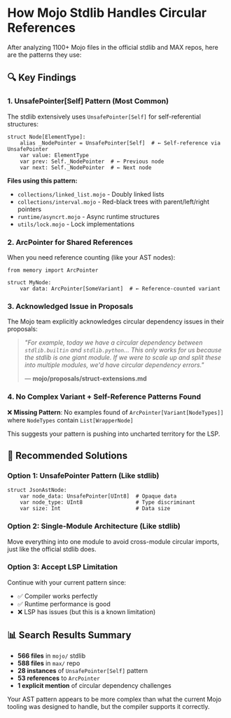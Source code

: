 # How Mojo Stdlib Handles Circular References

After analyzing 1100+ Mojo files in the official stdlib and MAX repos, here are the patterns they use:

## 🔍 Key Findings

### 1. **UnsafePointer[Self] Pattern** (Most Common)
The stdlib extensively uses `UnsafePointer[Self]` for self-referential structures:

```mojo
struct Node[ElementType]:
    alias _NodePointer = UnsafePointer[Self]  # ← Self-reference via UnsafePointer
    var value: ElementType
    var prev: Self._NodePointer  # ← Previous node
    var next: Self._NodePointer  # ← Next node
```

**Files using this pattern:**
- `collections/linked_list.mojo` - Doubly linked lists
- `collections/interval.mojo` - Red-black trees with parent/left/right pointers
- `runtime/asyncrt.mojo` - Async runtime structures
- `utils/lock.mojo` - Lock implementations

### 2. **ArcPointer for Shared References**
When you need reference counting (like your AST nodes):

```mojo
from memory import ArcPointer

struct MyNode:
    var data: ArcPointer[SomeVariant]  # ← Reference-counted variant
```

### 3. **Acknowledged Issue in Proposals**
The Mojo team explicitly acknowledges circular dependency issues in their proposals:

> *"For example, today we have a circular dependency between `stdlib.builtin` and `stdlib.python`... This only works for us because the stdlib is one giant module. If we were to scale up and split these into multiple modules, we'd have circular dependency errors."*
> 
> — **mojo/proposals/struct-extensions.md**

### 4. **No Complex Variant + Self-Reference Patterns Found**
❌ **Missing Pattern**: No examples found of `ArcPointer[Variant[NodeTypes]]` where `NodeTypes` contain `List[WrapperNode]`

This suggests your pattern is pushing into uncharted territory for the LSP.

## 🎯 Recommended Solutions

### Option 1: UnsafePointer Pattern (Like stdlib)
```mojo
struct JsonAstNode:
    var node_data: UnsafePointer[UInt8]  # Opaque data
    var node_type: UInt8                 # Type discriminant
    var size: Int                        # Data size
```

### Option 2: Single-Module Architecture (Like stdlib)
Move everything into one module to avoid cross-module circular imports, just like the official stdlib does.

### Option 3: Accept LSP Limitation
Continue with your current pattern since:
- ✅ Compiler works perfectly
- ✅ Runtime performance is good
- ❌ LSP has issues (but this is a known limitation)

## 📊 Search Results Summary
- **566 files** in `mojo/` stdlib
- **588 files** in `max/` repo
- **28 instances** of `UnsafePointer[Self]` pattern
- **53 references** to `ArcPointer`
- **1 explicit mention** of circular dependency challenges

Your AST pattern appears to be more complex than what the current Mojo tooling was designed to handle, but the compiler supports it correctly.

